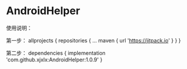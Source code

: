 # AndroidHelper


使用说明：

第一步：
allprojects {
		repositories {
			...
			maven { url 'https://jitpack.io' }
		}
	}

第二步：
dependencies {
	         implementation 'com.github.xjxlx:AndroidHelper:1.0.9'
	}
